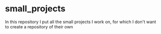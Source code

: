 # small_projects
In this repository I put all the small projects I work on, for which I don't want to create a repository of their own
